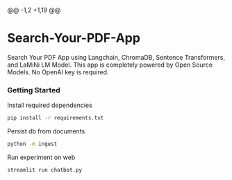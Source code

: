 @@ -1,2 +1,19 @@

# Search-Your-PDF-App

Search Your PDF App using Langchain, ChromaDB, Sentence Transformers, and LaMiNi LM Model. This app is completely powered by Open Source Models. No OpenAI key is required.

### Getting Started

Install required dependencies

```bash
pip install -r requirements.txt
```

Persist db from documents

```bash
python -m ingest
```

Run experiment on web

```bash
streamlit run chatbot.py
```

